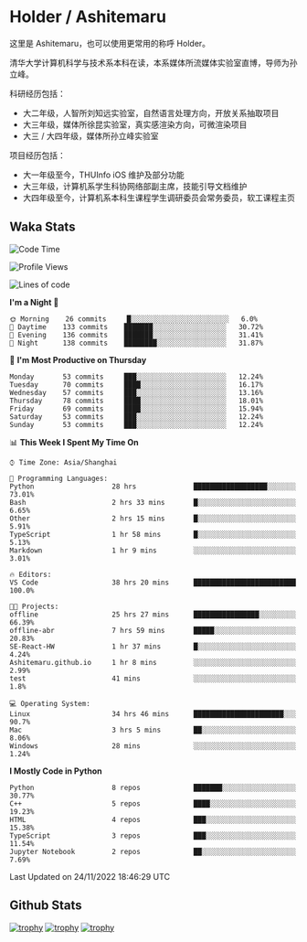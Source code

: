 # Holder / Ashitemaru

这里是 Ashitemaru，也可以使用更常用的称呼 Holder。

清华大学计算机科学与技术系本科在读，本系媒体所流媒体实验室直博，导师为孙立峰。

科研经历包括：

- 大二年级，人智所刘知远实验室，自然语言处理方向，开放关系抽取项目
- 大三年级，媒体所徐昆实验室，真实感渲染方向，可微渲染项目
- 大三 / 大四年级，媒体所孙立峰实验室

项目经历包括：

- 大一年级至今，THUInfo iOS 维护及部分功能
- 大三年级，计算机系学生科协网络部副主席，技能引导文档维护
- 大四年级至今，计算机系本科生课程学生调研委员会常务委员，软工课程主页

## Waka Stats

<!--START_SECTION:waka-->
![Code Time](http://img.shields.io/badge/Code%20Time-244%20hrs%2046%20mins-blue)

![Profile Views](http://img.shields.io/badge/Profile%20Views-3-blue)

![Lines of code](https://img.shields.io/badge/From%20Hello%20World%20I%27ve%20Written-328%20Thousand%20lines%20of%20code-blue)

**I'm a Night 🦉** 

```text
🌞 Morning    26 commits     █░░░░░░░░░░░░░░░░░░░░░░░░   6.0% 
🌆 Daytime    133 commits    ███████░░░░░░░░░░░░░░░░░░   30.72% 
🌃 Evening    136 commits    ███████░░░░░░░░░░░░░░░░░░   31.41% 
🌙 Night      138 commits    ████████░░░░░░░░░░░░░░░░░   31.87%

```
📅 **I'm Most Productive on Thursday** 

```text
Monday       53 commits     ███░░░░░░░░░░░░░░░░░░░░░░   12.24% 
Tuesday      70 commits     ████░░░░░░░░░░░░░░░░░░░░░   16.17% 
Wednesday    57 commits     ███░░░░░░░░░░░░░░░░░░░░░░   13.16% 
Thursday     78 commits     ████░░░░░░░░░░░░░░░░░░░░░   18.01% 
Friday       69 commits     ████░░░░░░░░░░░░░░░░░░░░░   15.94% 
Saturday     53 commits     ███░░░░░░░░░░░░░░░░░░░░░░   12.24% 
Sunday       53 commits     ███░░░░░░░░░░░░░░░░░░░░░░   12.24%

```


📊 **This Week I Spent My Time On** 

```text
⌚︎ Time Zone: Asia/Shanghai

💬 Programming Languages: 
Python                   28 hrs              ██████████████████░░░░░░░   73.01% 
Bash                     2 hrs 33 mins       █░░░░░░░░░░░░░░░░░░░░░░░░   6.65% 
Other                    2 hrs 15 mins       █░░░░░░░░░░░░░░░░░░░░░░░░   5.91% 
TypeScript               1 hr 58 mins        █░░░░░░░░░░░░░░░░░░░░░░░░   5.13% 
Markdown                 1 hr 9 mins         ░░░░░░░░░░░░░░░░░░░░░░░░░   3.01%

🔥 Editors: 
VS Code                  38 hrs 20 mins      █████████████████████████   100.0%

🐱‍💻 Projects: 
offline                  25 hrs 27 mins      ████████████████░░░░░░░░░   66.39% 
offline-abr              7 hrs 59 mins       █████░░░░░░░░░░░░░░░░░░░░   20.83% 
SE-React-HW              1 hr 37 mins        █░░░░░░░░░░░░░░░░░░░░░░░░   4.24% 
Ashitemaru.github.io     1 hr 8 mins         ░░░░░░░░░░░░░░░░░░░░░░░░░   2.99% 
test                     41 mins             ░░░░░░░░░░░░░░░░░░░░░░░░░   1.8%

💻 Operating System: 
Linux                    34 hrs 46 mins      ██████████████████████░░░   90.7% 
Mac                      3 hrs 5 mins        ██░░░░░░░░░░░░░░░░░░░░░░░   8.06% 
Windows                  28 mins             ░░░░░░░░░░░░░░░░░░░░░░░░░   1.24%

```

**I Mostly Code in Python** 

```text
Python                   8 repos             ███████░░░░░░░░░░░░░░░░░░   30.77% 
C++                      5 repos             ████░░░░░░░░░░░░░░░░░░░░░   19.23% 
HTML                     4 repos             ███░░░░░░░░░░░░░░░░░░░░░░   15.38% 
TypeScript               3 repos             ███░░░░░░░░░░░░░░░░░░░░░░   11.54% 
Jupyter Notebook         2 repos             ██░░░░░░░░░░░░░░░░░░░░░░░   7.69%

```



 Last Updated on 24/11/2022 18:46:29 UTC
<!--END_SECTION:waka-->

## Github Stats

[![trophy](https://github-profile-trophy.vercel.app/?username=Ashitemaru&column=7)](https://github.com/Ashitemaru)
[![trophy](https://github-readme-stats.vercel.app/api?username=Ashitemaru&show_icons=true&include_all_commits=true)](https://github.com/Ashitemaru)
[![trophy](https://github-readme-stats.vercel.app/api/top-langs/?username=Ashitemaru&layout=compact)](https://github.com/Ashitemaru)

<!--
**Ashitemaru/Ashitemaru** is a ✨ _special_ ✨ repository because its `README.md` (this file) appears on your GitHub profile.

Here are some ideas to get you started:

- 🔭 I’m currently working on ...
- 🌱 I’m currently learning ...
- 👯 I’m looking to collaborate on ...
- 🤔 I’m looking for help with ...
- 💬 Ask me about ...
- 📫 How to reach me: ...
- 😄 Pronouns: ...
- ⚡ Fun fact: ...
-->
